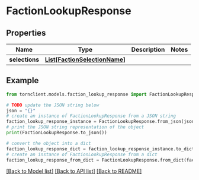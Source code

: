 # FactionLookupResponse


## Properties

Name | Type | Description | Notes
------------ | ------------- | ------------- | -------------
**selections** | [**List[FactionSelectionName]**](FactionSelectionName.md) |  | 

## Example

```python
from tornclient.models.faction_lookup_response import FactionLookupResponse

# TODO update the JSON string below
json = "{}"
# create an instance of FactionLookupResponse from a JSON string
faction_lookup_response_instance = FactionLookupResponse.from_json(json)
# print the JSON string representation of the object
print(FactionLookupResponse.to_json())

# convert the object into a dict
faction_lookup_response_dict = faction_lookup_response_instance.to_dict()
# create an instance of FactionLookupResponse from a dict
faction_lookup_response_from_dict = FactionLookupResponse.from_dict(faction_lookup_response_dict)
```
[[Back to Model list]](../README.md#documentation-for-models) [[Back to API list]](../README.md#documentation-for-api-endpoints) [[Back to README]](../README.md)


